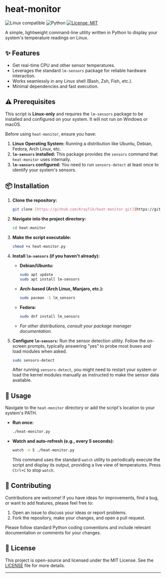 # heat-monitor

![Linux compatible](https://img.shields.io/badge/OS-Linux-informational?style=flat-square&logo=linux)
![Python](https://img.shields.io/badge/Language-Python-blue?style=flat-square&logo=python)
[![License: MIT](https://img.shields.io/badge/License-MIT-yellow.svg?style=flat-square)](https://opensource.org/licenses/MIT)

A simple, lightweight command-line utility written in Python to display your system's temperature readings on Linux.

## ✨ Features

* Get real-time CPU and other sensor temperatures.
* Leverages the standard `lm-sensors` package for reliable hardware interaction.
* Works seamlessly in any Linux shell (Bash, Zsh, Fish, etc.).
* Minimal dependencies and fast execution.

## ⚠️ Prerequisites

This script is **Linux-only** and requires the `lm-sensors` package to be installed and configured on your system. It will not run on Windows or macOS.

Before using `heat-monitor`, ensure you have:

1.  **Linux Operating System:** Running a distribution like Ubuntu, Debian, Fedora, Arch Linux, etc.
2.  **`lm-sensors` installed:** This package provides the `sensors` command that `heat-monitor` uses internally.
3.  **`lm-sensors` configured:** You need to run `sensors-detect` at least once to identify your system's sensors.

## 📦 Installation

1.  **Clone the repository:**
    ```bash
    git clone [https://github.com/KrayTik/heat-monitor.git](https://github.com/KrayTik/heat-monitor.git)
    ```

2.  **Navigate into the project directory:**
    ```bash
    cd heat-monitor
    ```

3.  **Make the script executable:**
    ```bash
    chmod +x heat-monitor.py
    ```

4.  **Install `lm-sensors` (if you haven't already):**

    * **Debian/Ubuntu:**
        ```bash
        sudo apt update
        sudo apt install lm-sensors
        ```

    * **Arch-based (Arch Linux, Manjaro, etc.):**
        ```bash
        sudo pacman -S lm_sensors
        ```

    * **Fedora:**
        ```bash
        sudo dnf install lm_sensors
        ```

    * *For other distributions, consult your package manager documentation.*

5.  **Configure `lm-sensors`:** Run the sensor detection utility. Follow the on-screen prompts, typically answering "yes" to probe most buses and load modules when asked.
    ```bash
    sudo sensors-detect
    ```
    After running `sensors-detect`, you might need to restart your system or load the kernel modules manually as instructed to make the sensor data available.

## 🚀 Usage

Navigate to the `heat-monitor` directory or add the script's location to your system's PATH.

* **Run once:**
    ```bash
    ./heat-monitor.py
    ```

* **Watch and auto-refresh (e.g., every 5 seconds):**
    ```bash
    watch -n 5 ./heat-monitor.py
    ```
    This command uses the standard `watch` utility to periodically execute the script and display its output, providing a live view of temperatures. Press `Ctrl+C` to stop `watch`.

## 🤝 Contributing

Contributions are welcome! If you have ideas for improvements, find a bug, or want to add features, please feel free to:

1.  Open an issue to discuss your ideas or report problems.
2.  Fork the repository, make your changes, and open a pull request.

Please follow standard Python coding conventions and include relevant documentation or comments for your changes.

## 📄 License

This project is open-source and licensed under the MIT License. See the [LICENSE](LICENSE) file for more details.

---
